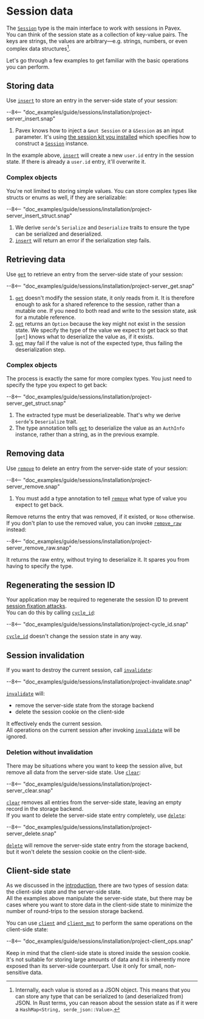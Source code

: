 # Session data

The [`Session`][Session] type is the main interface to work with sessions in Pavex.\
You can think of the session state as a collection of key-value pairs. The keys are strings, the values are
arbitrary—e.g. strings, numbers, or even complex data structures[^internal-representation].

Let's go through a few examples to get familiar with the basic operations you can perform.

## Storing data

Use [`insert`][insert] to store an entry in the server-side state of your session:

--8<-- "doc_examples/guide/sessions/installation/project-server_insert.snap"

1. Pavex knows how to inject a `&mut Session` or a `&Session` as an input parameter.
   It's using [the session kit you installed](installation.md#kits) which specifies
   how to construct a [`Session`][Session] instance.

In the example above, [`insert`][insert] will create a new `user.id` entry in the session state.
If there is already a `user.id` entry, it'll overwrite it.

### Complex objects

You're not limited to storing simple values. You can store complex types like structs
or enums as well, if they are serializable:

--8<-- "doc_examples/guide/sessions/installation/project-server_insert_struct.snap"

1. We derive `serde`'s `Serialize` and `Deserialize` traits to ensure the type
   can be serialized and deserialized.
2. [`insert`][insert] will return an error if the serialization step fails.

## Retrieving data

Use [`get`][get] to retrieve an entry from the server-side state of your session:

--8<-- "doc_examples/guide/sessions/installation/project-server_get.snap"

1. [`get`][get] doesn't modify the session state, it only reads from it.
   It is therefore enough to ask for a shared reference to the session,
   rather than a mutable one.
   If you need to both read and write to the session state, ask for a mutable reference.
2. [`get`][get] returns an `Option` because the key might not exist in the session state.
   We specify the type of the value we expect to get back so that [`get`]
   knows what to deserialize the value as, if it exists.
3. [`get`][get] may fail if the value is not of the expected type, thus failing
   the deserialization step.

### Complex objects

The process is exactly the same for more complex types. You just need to specify the type
you expect to get back:

--8<-- "doc_examples/guide/sessions/installation/project-server_get_struct.snap"

1. The extracted type must be deserializeable. That's why we derive `serde`'s `Deserialize` trait.
2. The type annotation tells [`get`][get] to deserialize the value as an `AuthInfo` instance,
   rather than a string, as in the previous example.

## Removing data

Use [`remove`][remove] to delete an entry from the server-side state of your session:

--8<-- "doc_examples/guide/sessions/installation/project-server_remove.snap"

1. You must add a type annotation to tell [`remove`][remove] what type of value you expect to get back.

Remove returns the entry that was removed, if it existed, or `None` otherwise.\
If you don't plan to use the removed value, you can invoke [`remove_raw`][remove_raw] instead:

--8<-- "doc_examples/guide/sessions/installation/project-server_remove_raw.snap"

It returns the raw entry, without trying to deserialize it. It spares you from having to specify the type.

## Regenerating the session ID

Your application may be required to regenerate the session ID
to prevent [session fixation attacks](https://owasp.org/www-community/attacks/Session_fixation).\
You can do this by calling [`cycle_id`][cycle_id]:

--8<-- "doc_examples/guide/sessions/installation/project-cycle_id.snap"

[`cycle_id`][cycle_id] doesn't change the session state in any way.

## Session invalidation

If you want to destroy the current session, call [`invalidate`][invalidate]:

--8<-- "doc_examples/guide/sessions/installation/project-invalidate.snap"

[`invalidate`][invalidate] will:

- remove the server-side state from the storage backend
- delete the session cookie on the client-side

It effectively ends the current session.\
All operations on the current session after invoking [`invalidate`][invalidate] will be ignored.

### Deletion without invalidation

There may be situations where you want to keep the session alive, but remove all data
from the server-side state. Use [`clear`][clear]:

--8<-- "doc_examples/guide/sessions/installation/project-server_clear.snap"

[`clear`][clear] removes all entries from the server-side state, leaving an empty record
in the storage backend.\
If you want to delete the server-side state entry completely, use [`delete`][delete]:

--8<-- "doc_examples/guide/sessions/installation/project-server_delete.snap"

[`delete`][delete] will remove the server-side state entry from the storage backend, but it won't
delete the session cookie on the client-side.

## Client-side state

As we discussed in the [introduction](index.md#anatomy-of-a-session), there are two types of session data:
the client-side state and the server-side state.\
All the examples above manipulate the server-side state, but there may be cases where you want to
store data in the client-side state to minimize the number of round-trips to the session storage
backend.

You can use [`client`][client] and [`client_mut`][client_mut] to perform the same operations on the client-side state:

--8<-- "doc_examples/guide/sessions/installation/project-client_ops.snap"

Keep in mind that the client-side state is stored inside the session cookie.\
It's not suitable for storing large amounts of data and it is inherently more exposed than its
server-side counterpart. Use it only for small, non-sensitive data.

[^internal-representation]: Internally, each value is stored as a JSON object. This means that
    you can store any type that can be serialized to (and deserialized from) JSON. In Rust terms,
    you can reason about the session state as if it were a `HashMap<String, serde_json::Value>`.

[Session]: ../../api_reference/pavex_session/struct.Session.html
[delete]: ../../api_reference/pavex_session/struct.Session.html#method.delete
[cycle_id]: ../../api_reference/pavex_session/struct.Session.html#method.cycle_id
[invalidate]: ../../api_reference/pavex_session/struct.Session.html#method.invalidate
[client]: ../../api_reference/pavex_session/struct.Session.html#method.client
[client_mut]: ../../api_reference/pavex_session/struct.Session.html#method.client_mut
[clear]: ../../api_reference/pavex_session/struct.Session.html#method.clear
[insert]: ../../api_reference/pavex_session/struct.Session.html#method.insert
[remove]: ../../api_reference/pavex_session/struct.Session.html#method.remove
[remove_raw]: ../../api_reference/pavex_session/struct.Session.html#method.remove_raw
[get]: ../../api_reference/pavex_session/struct.Session.html#method.get
